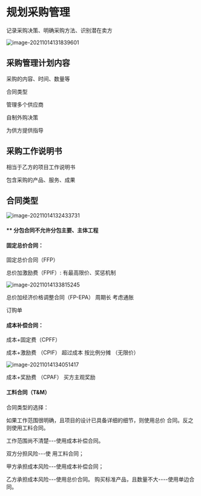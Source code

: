 # 规划采购管理

记录采购决策、明确采购方法、识别潜在卖方

![image-20211014131839601](C:\Users\Administrator\AppData\Roaming\Typora\typora-user-images\image-20211014131839601.png)





## 采购管理计划内容

采购的内容、时间、数量等

合同类型

管理多个供应商

自制外购决策

为供方提供指导

## 采购工作说明书

相当于乙方的项目工作说明书

包含采购的产品、服务、成果



## 合同类型



![image-20211014132433731](C:\Users\Administrator\AppData\Roaming\Typora\typora-user-images\image-20211014132433731.png)

#### ** 分包合同不允许分包主要、主体工程



#### 固定总价合同：

固定总价合同（FFP）

总价加激励费（FPIF）: 有最高限价、奖惩机制

![image-20211014133815245](C:\Users\Administrator\AppData\Roaming\Typora\typora-user-images\image-20211014133815245.png)

总价加经济价格调整合同（FP-EPA） 周期长 考虑通胀

订购单





#### 成本补偿合同：

成本+固定费（CPFF）

成本+激励费 （CPIF） 超过成本 按比例分摊 （无限价）

![image-20211014134051417](C:\Users\Administrator\AppData\Roaming\Typora\typora-user-images\image-20211014134051417.png)

成本+奖励费 （CPAF） 买方主观奖励





#### 工料合同（T&M）

#### 



合同类型的选择： 

如果工作范围很明确，且项目的设计已具备详细的细节，则使用总价 合同。反之则使用工料合同。





工作范围尚不清楚---使用成本补偿合同。



双方分担风险---使 用工料合同；



甲方承担成本风险---使用成本补偿合同；



乙方承担成本风险---使用总价合同。 购买标准产品，且数量不大----使用单边合同。

















